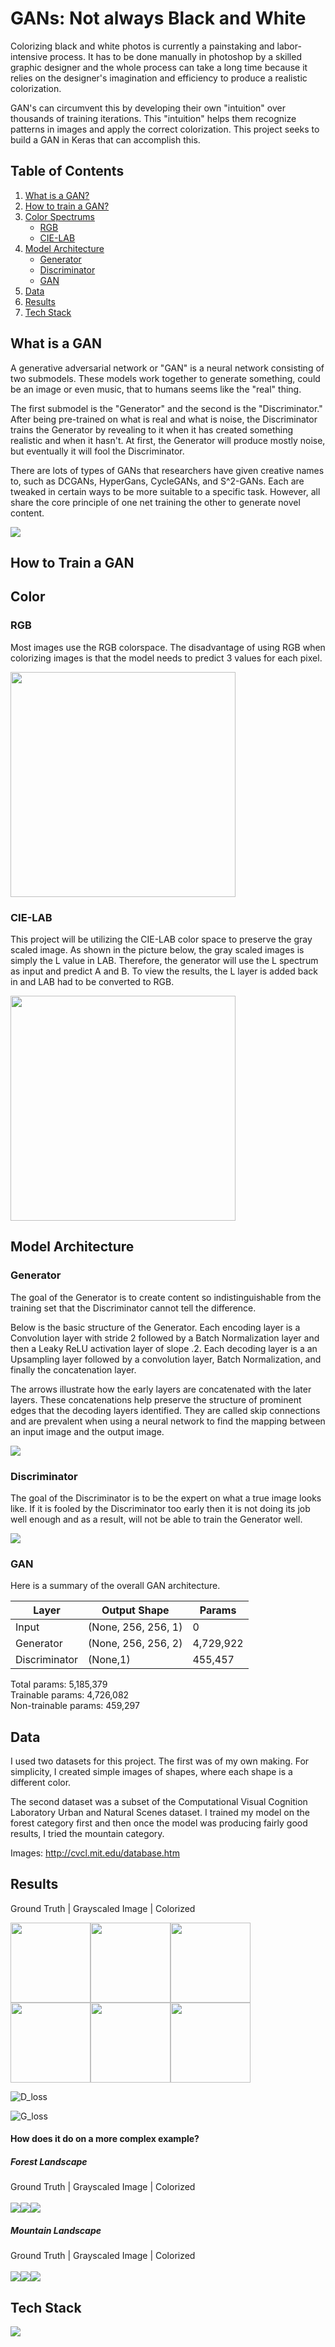 # GANs: Not always Black and White

Colorizing black and white photos is currently a painstaking and labor-intensive process. It has to be done manually in photoshop by a skilled graphic designer and the whole process can take a long time because it relies on the designer's imagination and efficiency to produce a realistic colorization.

GAN's can circumvent this by developing their own "intuition" over thousands of training iterations. This "intuition" helps them recognize patterns in images and apply the correct colorization. This project seeks to build a GAN in Keras that can accomplish this.

## Table of Contents
1. [What is a GAN?](#what-is-a-gan?)
2. [How to train a GAN?](#how-to-train-a-gan?)
3. [Color Spectrums](#color-spectrums)
    *  [RGB](#rgb)
    *  [CIE-LAB](#cie-lab)
4. [Model Architecture](#model-Architecture)
    *  [Generator](#Generator)
    *  [Discriminator](#Discriminator)
    *  [GAN](#gan)
5. [Data](*data)
6. [Results](#results)
7. [Tech Stack](#tech-stack)

## What is a GAN

A generative adversarial network or "GAN" is a neural network consisting of two submodels. These models work together to generate something, could be an image or even music, that to humans seems like the "real" thing.

The first submodel is the "Generator" and the second is the "Discriminator." After being pre-trained on what is real and what is noise, the Discriminator trains the Generator by revealing to it when it has created something realistic and when it hasn't. At first, the Generator will produce mostly noise, but eventually it will fool the Discriminator.

There are lots of types of GANs that researchers have given creative names to, such as DCGANs, HyperGans, CycleGANs, and S^2-GANs. Each are tweaked in certain ways to be more suitable to a specific task. However, all share the core principle of one net training the other to generate novel content.

<img src="/images/GAN_arch.png" align="center"/>

## How to Train a GAN

## Color

### RGB
Most images use the RGB colorspace. The disadvantage of using RGB when colorizing images is that the model needs to predict 3 values for each pixel.

<img src="/images/rgb.jpg" width=360 style="float:middle" />

### CIE-LAB

This project will be utilizing the CIE-LAB color space to preserve the gray scaled image. As shown in the picture below, the gray scaled images is simply the L value in LAB. Therefore, the generator will use the L spectrum as input and predict A and B. To view the results, the L layer is added back in and LAB had to be converted to RGB.

<img src="/images/cie.png" width=360 style="float:center" />

## Model Architecture

### Generator

The goal of the Generator is to create content so indistinguishable from the training set that the Discriminator cannot tell the difference.

Below is the basic structure of the Generator. Each encoding layer is a Convolution layer with stride 2 followed by a Batch Normalization layer and then a Leaky ReLU activation layer of slope .2. Each decoding layer is a an Upsampling layer followed by a convolution layer, Batch Normalization, and finally the concatenation layer.

The arrows illustrate how the early layers are concatenated with the later layers. These concatenations help preserve the structure of prominent edges that the decoding layers identified. They are called skip connections and are prevalent when using a neural network to find the mapping between an input image and the output image.

<img src="/images/generator.png" style="float:center" />

### Discriminator

The goal of the Discriminator is to be the expert on what a true image looks like. If it is fooled by the Discriminator too early then it is not doing its job well enough and as a result, will not be able to train the Generator well.

<img src="/images/discriminator.png" />

### GAN

Here is a summary of the overall GAN architecture.

|Layer           |Output Shape         | Params      |
|----------------|---------------------|-------------|
|Input           |(None, 256, 256, 1)  |0            |
|Generator       |(None, 256, 256, 2)  |4,729,922    |
|Discriminator   |(None,1)             |455,457      |

Total params: 5,185,379<br>
Trainable params: 4,726,082<br>
Non-trainable params: 459,297<br>

## Data

I used two datasets for this project. The first was of my own making. For simplicity, I created simple images of shapes, where each shape is a different color.

The second dataset was a subset of the Computational Visual Cognition Laboratory Urban and Natural Scenes dataset. I trained my model on the forest category first and then once the model was producing fairly good results, I tried the mountain category.

Images: http://cvcl.mit.edu/database.htm

## Results

Ground Truth | Grayscaled Image | Colorized

<img src="/data/Paint/For_readme/red.png" width="128" /><img src="/data/Paint/For_readme/red_gray.png" width="128"/><img src="/images/22/for_pres/red.png" width="128" />
<br>
<img src="/data/Paint/For_readme/blue.png" width="128" /><img src="/data/Paint/For_readme/blue_gray.png" width="128"/><img src="/images/22/for_pres/blue.png" width="128" />


![D_loss](/plots/Plots/generative_plot.png)

![G_loss](/plots/Plots/discriminative_plot.png)

#### How does it do on a more complex example? <br>

##### Forest Landscape
Ground Truth | Grayscaled Image | Colorized<br><br>
<img src="/images/29/for_pres/forest_true.png" /><img src="/images/29/for_pres/forest_gray.png" /><img src="/images/29/for_pres/forest_pred.png" />

##### Mountain Landscape
Ground Truth | Grayscaled Image | Colorized<br><br>
<img src="/images/29/for_pres/mountain_true.png" /><img src="/images/29/for_pres/mountain_gray.png" /><img src="/images/29/for_pres/mountain_pred.png" />

## Tech Stack
<img src="images/tech_stack_banner.png" />
